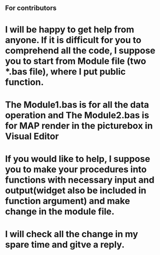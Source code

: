 ## For contributors
# I will be happy to get help from anyone. If it is difficult for you to comprehend all the code, I suppose you to start from Module file (two *.bas file), where I put public function.
# The Module1.bas is for all the data operation and The Module2.bas is for MAP render in the picturebox in Visual Editor
# If you would like to help, I suppose you to make your procedures into functions with necessary input and output(widget also be included in function argument) and make change in the module file.
# I will check all the change in my spare time and gitve a reply.
